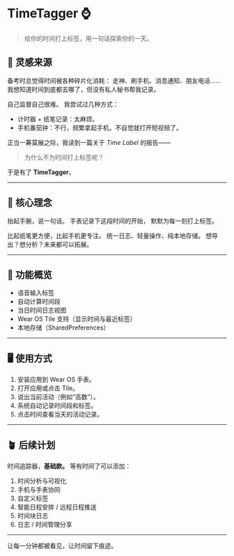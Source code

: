 # TimeTagger ⌚

> 给你的时间打上标签，用一句话探索你的一天。

## 🧠 灵感来源

备考时总觉得时间被各种碎片化消耗：
走神、刷手机、消息通知、朋友电话……
我想知道时间到底都去哪了，但没有私人秘书帮我记录。

自己监督自己很难。
我尝试过几种方式：

* 计时器 + 纸笔记录：太麻烦。
* 手机番茄钟：不行，频繁拿起手机，不自觉就打开短视频了。

正当一筹莫展之际，我读到一篇关于 *Time Label* 的报告——

> 为什么不为时间打上标签呢？

于是有了 **TimeTagger**。

---

## 🎯 核心理念

抬起手腕，说一句话。
手表记录下这段时间的开始，
默默为每一刻打上标签。

比起纸笔更方便，比起手机更专注。
统一日志、轻量操作、纯本地存储。
想导出？想分析？未来都可以拓展。

---

## 🧩 功能概览

*  语音输入标签
*  自动计算时间段
*  当日时间日志视图
*  Wear OS Tile 支持（显示时间与最近标签）
*  本地存储（SharedPreferences）

---

## 🖥️ 使用方式

1. 安装应用到 Wear OS 手表。
2. 打开应用或点击 Tile。
3. 说出当前活动（例如“高数”）。
4. 系统自动记录时间段和标签。
5. 点击时间查看当天的活动记录。

---

## 🪴 后续计划

时间追踪器，**基础款。**
等有时间了可以添加：

1. 时间分析与可视化
2. 手机与手表协同
3. 自定义标签
4. 智能日程安排 / 远程日程推送
5. 时间块日志
6. 日志 / 时间管理分享

---
让每一分钟都被看见，让时间留下痕迹。
